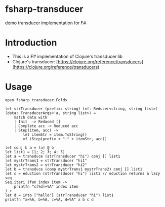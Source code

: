 fsharp-transducer
=========================

demo transducer implementation for F#

# Introduction

* This is a F# implementation of Clojure's transducer lib
* Clojure's transducer: [https://clojure.org/reference/transducers](https://clojure.org/reference/transducers)

# Usage

	open fsharp_transducer.Folds

	let strTransducer (prefix: string) (xf: Reducer<string, string list>) (data: TransducerArgs<'a, string list>) =
		match data with
		| Init  -> Reduced []
		| Complete acc -> Reduced acc
		| Step(item, acc) -> 
			let itemStr = item.ToString()
			xf (Step(prefix + ":" + itemStr, acc))

	let conj b a = [a] @ b
    let list1 = [1; 2; 3; 4; 5]
    let a = transduce (strTransducer "hi") conj [] list1
    let mystrTrans1 = strTransducer "hi1"
    let mystrTrans2 = strTransducer "hi2"
    let b = transduce (comp mystrTrans1 mystrTrans2) conj [] list1
    let c = eduction (strTransducer "hi") list1 // eduction returns a lazy seq
    Seq.iteri (fun index item ->
        printfn "c[%d]=%A" index item
    ) c
    let d = into ["hello"] (strTransducer "hi") list1
    printfn "a=%A, b=%A, c=%A, d=%A" a b c d